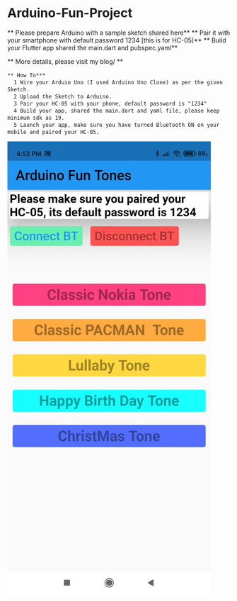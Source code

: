 # Arduino-Fun-Project
   
   
   
** Please prepare Arduino with a sample sketch shared here**
** Pair it with your smartphone with default password 1234 [this is for HC-05]**
** Build your Flutter app shared the main.dart and pubspec.yaml**


 ** More details, please visit my blog/ **
 
 
    ** How To***
      1 Wire your Arduio Uno (I used Arduino Uno Clone) as per the given Sketch.
      2 Upload the Sketch to Arduino.
      3 Pair your HC-05 with your phone, default password is "1234"
      4 Build your app, shared the main.dart and yaml file, please keep minimum sdk as 19.
      5 Launch your app, make sure you have turned Bluetooth ON on your mobile and paired your HC-05.

![alt text](https://github.com/prax78/Arduino-Fun-Project/blob/main/arduino.jpg)
